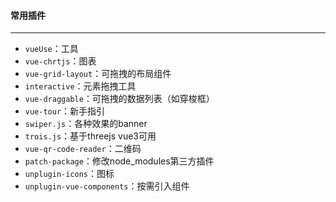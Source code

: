 #### 常用插件

---

* `vueUse`：工具
* `vue-chrtjs`：图表
* `vue-grid-layout`：可拖拽的布局组件
* `interactive`：元素拖拽工具
* `vue-draggable`：可拖拽的数据列表（如穿梭框）
* `vue-tour`：新手指引
* `swiper.js`：各种效果的banner
* `trois.js`：基于threejs vue3可用
* `vue-qr-code-reader`：二维码
* `patch-package`：修改node_modules第三方插件
* `unplugin-icons`：图标
* `unplugin-vue-components`：按需引入组件
